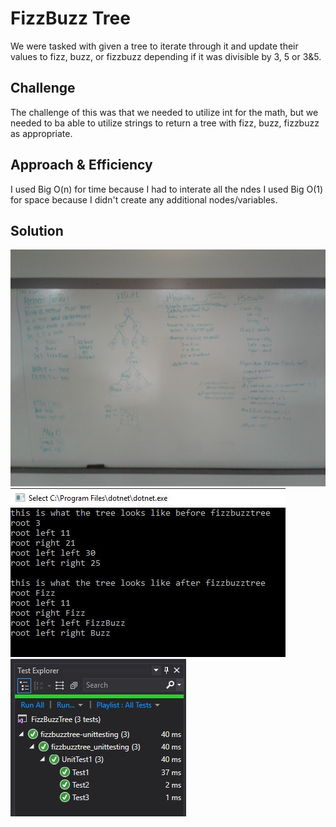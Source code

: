 # FizzBuzz Tree
We were tasked with given a tree to iterate through it and update their values to fizz, buzz, or fizzbuzz depending if it was divisible by 3, 5 or 3&5.

## Challenge
The challenge of this was that we needed to utilize int for the math, but we needed to ba able to utilize strings to return a tree with fizz, buzz, fizzbuzz as appropriate.

## Approach & Efficiency
I used Big O(n) for time because I had to interate all the ndes
I used Big O(1) for space because I didn't create any additional nodes/variables.

## Solution
![CC16Whiteboard](../../../assets/CodeChall16WB.jpg)
![CC16Console](../../../assets/CodeChall16Console.JPG)
![CC16Tests](../../../assets/CodeChall16Tests.JPG)
